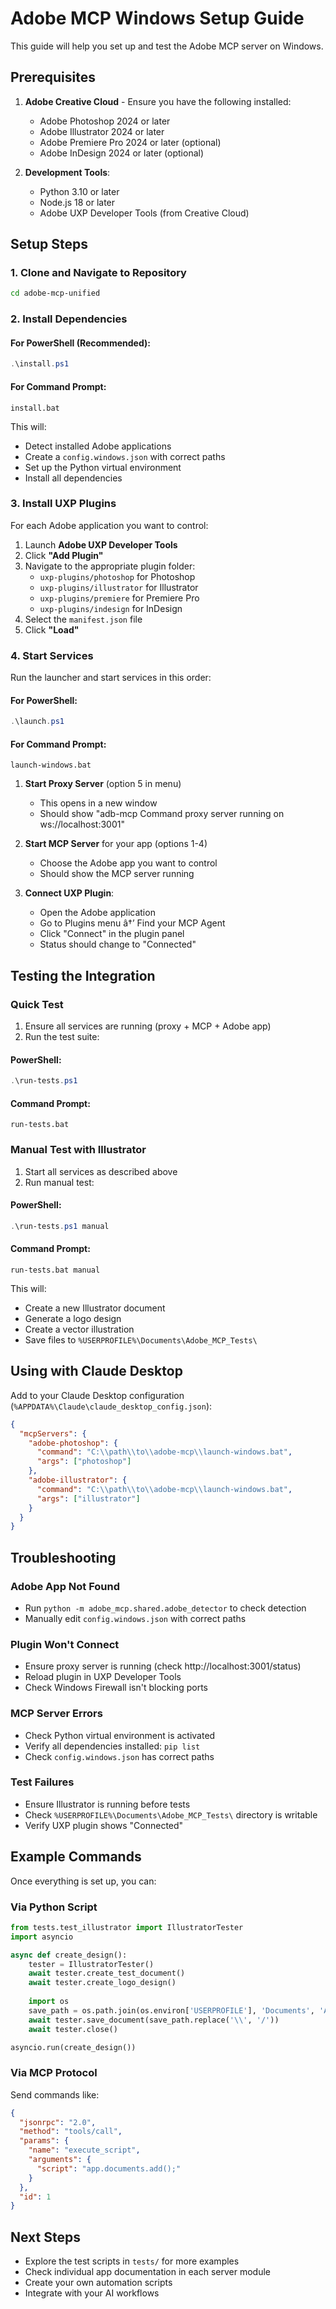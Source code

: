 # Adobe MCP Windows Setup Guide

This guide will help you set up and test the Adobe MCP server on Windows.

## Prerequisites

1. **Adobe Creative Cloud** - Ensure you have the following installed:
   - Adobe Photoshop 2024 or later
   - Adobe Illustrator 2024 or later
   - Adobe Premiere Pro 2024 or later (optional)
   - Adobe InDesign 2024 or later (optional)

2. **Development Tools**:
   - Python 3.10 or later
   - Node.js 18 or later
   - Adobe UXP Developer Tools (from Creative Cloud)

## Setup Steps

### 1. Clone and Navigate to Repository

```bash
cd adobe-mcp-unified
```

### 2. Install Dependencies

#### For PowerShell (Recommended):
```powershell
.\install.ps1
```

#### For Command Prompt:
```batch
install.bat
```

This will:
- Detect installed Adobe applications
- Create a `config.windows.json` with correct paths
- Set up the Python virtual environment
- Install all dependencies

### 3. Install UXP Plugins

For each Adobe application you want to control:

1. Launch **Adobe UXP Developer Tools**
2. Click **"Add Plugin"**
3. Navigate to the appropriate plugin folder:
   - `uxp-plugins/photoshop` for Photoshop
   - `uxp-plugins/illustrator` for Illustrator
   - `uxp-plugins/premiere` for Premiere Pro
   - `uxp-plugins/indesign` for InDesign
4. Select the `manifest.json` file
5. Click **"Load"**

### 4. Start Services

Run the launcher and start services in this order:

#### For PowerShell:
```powershell
.\launch.ps1
```

#### For Command Prompt:
```batch
launch-windows.bat
```

1. **Start Proxy Server** (option 5 in menu)
   - This opens in a new window
   - Should show "adb-mcp Command proxy server running on ws://localhost:3001"

2. **Start MCP Server** for your app (options 1-4)
   - Choose the Adobe app you want to control
   - Should show the MCP server running

3. **Connect UXP Plugin**:
   - Open the Adobe application
   - Go to Plugins menu â†’ Find your MCP Agent
   - Click "Connect" in the plugin panel
   - Status should change to "Connected"

## Testing the Integration

### Quick Test

1. Ensure all services are running (proxy + MCP + Adobe app)
2. Run the test suite:

#### PowerShell:
```powershell
.\run-tests.ps1
```

#### Command Prompt:
```batch
run-tests.bat
```

### Manual Test with Illustrator

1. Start all services as described above
2. Run manual test:

#### PowerShell:
```powershell
.\run-tests.ps1 manual
```

#### Command Prompt:
```batch
run-tests.bat manual
```

This will:
- Create a new Illustrator document
- Generate a logo design
- Create a vector illustration
- Save files to `%USERPROFILE%\Documents\Adobe_MCP_Tests\`

## Using with Claude Desktop

Add to your Claude Desktop configuration (`%APPDATA%\Claude\claude_desktop_config.json`):

```json
{
  "mcpServers": {
    "adobe-photoshop": {
      "command": "C:\\path\\to\\adobe-mcp\\launch-windows.bat",
      "args": ["photoshop"]
    },
    "adobe-illustrator": {
      "command": "C:\\path\\to\\adobe-mcp\\launch-windows.bat",
      "args": ["illustrator"]
    }
  }
}
```

## Troubleshooting

### Adobe App Not Found
- Run `python -m adobe_mcp.shared.adobe_detector` to check detection
- Manually edit `config.windows.json` with correct paths

### Plugin Won't Connect
- Ensure proxy server is running (check http://localhost:3001/status)
- Reload plugin in UXP Developer Tools
- Check Windows Firewall isn't blocking ports

### MCP Server Errors
- Check Python virtual environment is activated
- Verify all dependencies installed: `pip list`
- Check `config.windows.json` has correct paths

### Test Failures
- Ensure Illustrator is running before tests
- Check `%USERPROFILE%\Documents\Adobe_MCP_Tests\` directory is writable
- Verify UXP plugin shows "Connected"

## Example Commands

Once everything is set up, you can:

### Via Python Script
```python
from tests.test_illustrator import IllustratorTester
import asyncio

async def create_design():
    tester = IllustratorTester()
    await tester.create_test_document()
    await tester.create_logo_design()
    
    import os
    save_path = os.path.join(os.environ['USERPROFILE'], 'Documents', 'Adobe_MCP_Tests', 'my_logo.ai')
    await tester.save_document(save_path.replace('\\', '/'))
    await tester.close()

asyncio.run(create_design())
```

### Via MCP Protocol
Send commands like:
```json
{
  "jsonrpc": "2.0",
  "method": "tools/call",
  "params": {
    "name": "execute_script",
    "arguments": {
      "script": "app.documents.add();"
    }
  },
  "id": 1
}
```

## Next Steps

- Explore the test scripts in `tests/` for more examples
- Check individual app documentation in each server module
- Create your own automation scripts
- Integrate with your AI workflows
